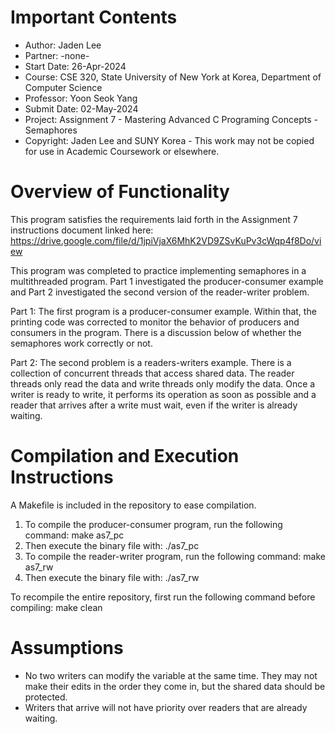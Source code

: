 # Important Contents

- Author:         Jaden Lee
- Partner:        -none-
- Start Date:     26-Apr-2024
- Course:         CSE 320, State University of New York at Korea, Department of Computer Science
- Professor:      Yoon Seok Yang
- Submit Date:    02-May-2024
- Project:        Assignment 7 - Mastering Advanced C Programing Concepts - Semaphores
- Copyright:      Jaden Lee and SUNY Korea - This work may not be copied for use in Academic Coursework or elsewhere.

# Overview of Functionality

This program satisfies the requirements laid forth in the Assignment 7 instructions document linked here: 
    https://drive.google.com/file/d/1jpiVjaX6MhK2VD9ZSvKuPv3cWqp4f8Do/view

This program was completed to practice implementing semaphores in a multithreaded program. Part 1 investigated the 
producer-consumer example and Part 2 investigated the second version of the reader-writer problem.

Part 1:
The first program is a producer-consumer example. Within that, the printing code was corrected to monitor the behavior 
of producers and consumers in the program. There is a discussion below of whether the semaphores work correctly or not.

Part 2:
The second problem is a readers-writers example. There is a collection of concurrent threads that access shared data. 
The reader threads only read the data and write threads only modify the data. Once a writer is ready to write, it performs 
its operation as soon as possible and a reader that arrives after a write must wait, even if the writer is already waiting.

# Compilation and Execution Instructions

A Makefile is included in the repository to ease compilation. 

1. To compile the producer-consumer program, run the following command: 
    make as7_pc
2. Then execute the binary file with: 
    ./as7_pc
3. To compile the reader-writer program, run the following command: 
    make as7_rw
4. Then execute the binary file with: 
    ./as7_rw

To recompile the entire repository, first run the following command before compiling: 
    make clean

# Assumptions
- No two writers can modify the variable at the same time. They may not make their edits in the order they come in, but the shared data should be protected.
- Writers that arrive will not have priority over readers that are already waiting.